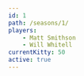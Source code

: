 ```yaml
---
id: 1
path: /seasons/1/
players:
    - Matt Smithson
    - Will Whitell
currentKitty: 50
active: true
---
```

